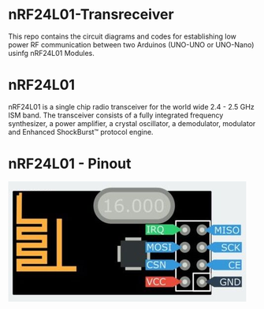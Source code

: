 # nRF24L01-Transreceiver
This repo contains the circuit diagrams and codes for establishing low power RF communication between two Arduinos (UNO-UNO or UNO-Nano) usinfg nRF24L01 Modules.

# nRF24L01
nRF24L01 is a single chip radio transceiver for the world wide 2.4 - 2.5 GHz ISM band. The transceiver consists of a fully integrated frequency synthesizer, a power amplifier, a crystal oscillator, a demodulator, modulator and Enhanced ShockBurst™ protocol engine.

# nRF24L01 - Pinout


![nRF24L01 Pinout](https://github.com/coder-KO/NRF24l01-Transreceiver/blob/master/Circuit%20Diagrams/nRF24L01%20Pinout.jpg)
